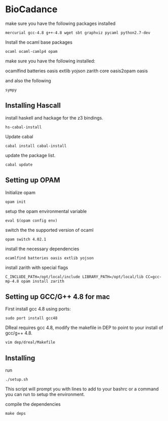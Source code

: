 BioCadance
=====
make sure you have the following packages installed

	mercurial gcc-4.8 g++-4.8 wget sbt graphviz pycaml python2.7-dev 

Install the ocaml base packages

	ocaml ocaml-camlp4 opam 

make sure you have the following installed:

   ocamlfind batteries oasis extlib yojson zarith core oasis2opam oasis

and also the following

	sympy

## Installing Hascall
install haskell and hackage for the z3 bindings.

	hs-cabal-install

Update cabal

	cabal install cabal-install

update the package list.

	cabal update


## Setting up OPAM

Initialize opam

	opam init

setup the opam environmental variable

	eval $(opam config env)

switch the the supported version of ocaml

	opam switch 4.02.1

install the necessary dependencies

	ocamlfind batteries oasis extlib yojson

install zarith with special flags

	C_INCLUDE_PATH=/opt/local/include LIBRARY_PATH=/opt/local/lib CC=gcc-mp-4.8 opam install zarith

## Setting up GCC/G++ 4.8 for mac

First install gcc 4.8 using ports:

	sudo port install gcc48

DReal requires gcc 4.8, modify the makefile in DEP to point to your install of gcc/g++ 4.8. 

	vim dep/dreal/Makefile


## Installing
run 

	./setup.sh

This script will prompt you with lines to add to your bashrc or a command you can run to setup the environment.

compile the dependencies

	make deps
